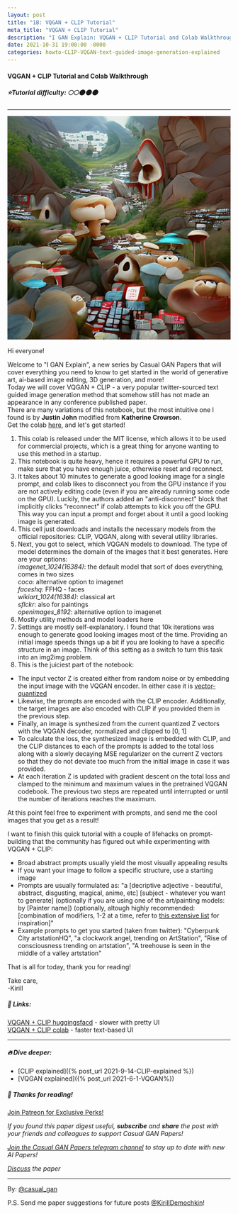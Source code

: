 ```yaml
---
layout: post
title: "1B: VQGAN + CLIP Tutorial"
meta_title: "VQGAN + CLIP Tutorial"
description: "I GAN Explain: VQGAN + CLIP Tutorial and Colab Walkthrough by Casual GAN Papers"
date: 2021-10-31 19:00:00 -0000
categories: howto-CLIP-VQGAN-text-guided-image-generation-explained
---
```


#### VQGAN + CLIP Tutorial and Colab Walkthrough

##### ⭐Tutorial difficulty: 🌕🌕🌑🌑🌑

***

![VQGAN + CLIP teaser](/assets/images/clipvqgan_teaser.png "VQGAN + CLIP Teaser")

Hi everyone!

Welcome to "I GAN Explain", a new series by Casual GAN Papers that will cover everything you need to know to get started in the world of generative art, ai-based image editing, 3D generation, and more!  
Today we will cover VQGAN + CLIP - a very popular twitter-sourced text guided image generation method that somehow still has not made an appearance in any conference published paper.  
There are many variations of this notebook, but the most intuitive one I found is by **Justin John** modified from **Katherine Crowson**.  
Get the colab [here](https://colab.research.google.com/github/justinjohn0306/VQGAN-CLIP/blob/main/VQGAN%2BCLIP_%28z%2Bquantize_method_with_augmentations%2C_user_friendly_interface%29.ipynb?authuser=1#scrollTo=c2505191-1756-4e5d-b9a8-33af798ad879), and let's get started!  

1) This colab is released under the MIT license, which allows it to be used for commercial projects, which is a great thing for anyone wanting to use this method in a startup.  
2) This notebook is quite heavy, hence it requires a powerful GPU to run, make sure that you have enough juice, otherwise reset and reconnect.  
3) It takes about 10 minutes to generate a good looking image for a single prompt, and colab likes to disconnect you from the GPU instance if you are not actively editing code (even if you are already running some code on the GPU). Luckily, the authors added an "anti-disconnect" block that implicitly clicks "reconnect" if colab attempts to kick you off the GPU. This way you can input a prompt and forget about it until a good looking image is generated.  
4) This cell just downloads and installs the necessary models from the official repositories: CLIP, VQGAN, along with several utility libraries.  
5) Next, you got to select, which VQGAN models to download. The type of model determines the domain of the images that it best generates.
  Here are your options:  
  *imagenet_1024(16384)*: the default model that sort of does everything, comes in two sizes  
  *coco*: alternative option to imagenet  
  *faceshq*: FFHQ - faces  
  *wikiart_1024(16384)*: classical art  
  *sflckr*: also for paintings  
  *openimages_8192*: alternative option to imagenet  
7) Mostly utility methods and model loaders here  
8) Settings are mostly self-explanatory. I found that 10k iterations was enough to generate good looking images most of the time. Providing an initial image speeds things up a bit if you are looking to have a specific structure in an image. Think of this setting as a switch to turn this task into an img2img problem.
9) This is the juiciest part of the notebook:  
- The input vector Z is created either from random noise or by embedding the input image with the VQGAN encoder. In either case it is [vector-quantized](https://t.me/casual_gan/46)  
- Likewise, the prompts are encoded with the CLIP encoder. Additionally, the target images are also encoded with CLIP if you provided them in the previous step.  
- Finally, an image is synthesized from the current quantized Z vectors with the VQGAN decoder, normalized and clipped to \[0, 1\]  
- To calculate the loss, the synthesized image is embedded with CLIP, and the CLIP distances to each of the prompts is added to the total loss along with a slowly decaying MSE regularizer on the current Z vectors so that they do not deviate too much from the initial image in case it was provided.  
- At each iteration Z is updated with gradient descent on the total loss and clamped to the minimum and maximum values in the pretrained VQGAN codebook. The previous two steps are repeated until interrupted or until the number of iterations reaches the maximum.  

At this point feel free to experiment with prompts, and send me the cool images that you get as a result!

I want to finish this quick tutorial with a couple of lifehacks on prompt-building that the community has figured out while experimenting with VQGAN + CLIP:  
- Broad abstract prompts usually yield the most visually appealing results  
- If you want your image to follow a specific structure, use a starting image  
- Prompts are usually formulated as: "a \[decriptive adjective - beautiful, abstract, disgusting, magical, anime, etc\] \[subject - whatever you want to generate\] (optionally if you are using one of the art/painting models: by \[Painter name\]) (optionally, altough highly recommended: \[combination of modifiers, 1-2 at a time, refer to [this extensive list](https://imgur.com/a/SnSIQRu) for inspiration\]"  
- Example prompts to get you started (taken from twitter): "Cyberpunk City artstationHQ", "a clockwork angel, trending on ArtStation", "Rise of consciousness trending on artstation", "A treehouse is seen in the middle of a valley artstation"  

That is all for today, thank you for reading!

Take care,  
-Kirill  

##### 🔗 Links:
[VQGAN + CLIP huggingsfacd](https://huggingface.co/spaces/akhaliq/VQGAN_CLIP) - slower with pretty UI  
[VQGAN + CLIP colab](https://colab.research.google.com/drive/1L8oL-vLJXVcRzCFbPwOoMkPKJ8-aYdPN#scrollTo=g7EDme5RYCrt) - faster text-based UI

***

##### 🔥 Dive deeper:  
- [CLIP explained]({% post_url 2021-9-14-CLIP-explained %})  
- [VQGAN explained]({% post_url 2021-6-1-VQGAN%})

##### 👋 Thanks for reading!
<a href="https://www.patreon.com/bePatron?u=53448948" data-patreon-widget-type="become-patron-button">Join Patreon for Exclusive Perks!</a><script async src="https://c6.patreon.com/becomePatronButton.bundle.js"></script>

*If you found this paper digest useful, **subscribe** and **share** the post with your friends and colleagues to support Casual GAN Papers!*

*[Join the Casual GAN Papers telegram channel](https://t.me/joinchat/KeutnzlvetRkZGZi) to stay up to date with new AI Papers!*

*[Discuss](https://t.me/casual_gans_chat) the paper*

***

By: [@casual_gan](https://t.me/joinchat/KeutnzlvetRkZGZi)

P.S. Send me paper suggestions for future posts
[@KirillDemochkin](mailto:kdemochkin@gmail.com)!
